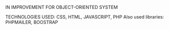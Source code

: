 IN IMPROVEMENT FOR OBJECT-ORIENTED SYSTEM

TECHNOLOGIES USED: CSS, HTML, JAVASCRIPT, PHP
Also used libraries: PHPMAILER, BOOSTRAP
